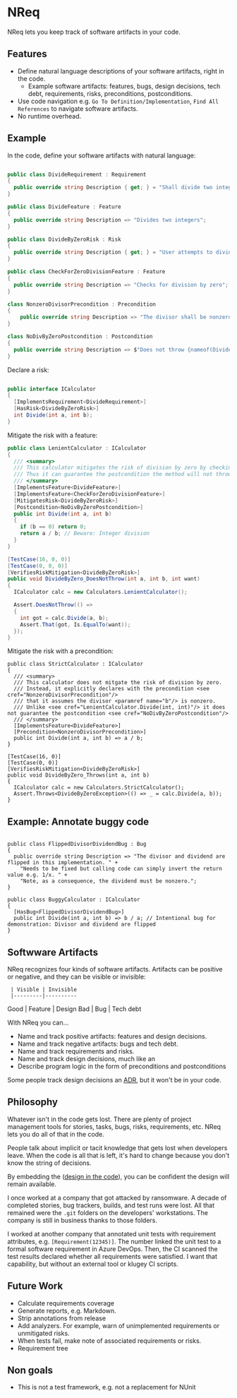 # NReq

NReq lets you keep track of software artifacts in your code. 

## Features

- Define natural language descriptions of your software artifacts, right in the code. 
  - Example software artifacts: features, bugs, design decisions, tech debt, requirements, risks, preconditions, postconditions.
- Use code navigation e.g. `Go To Definition/Implementation`, `Find All References` to navigate software artifacts.
- No runtime overhead. 

## Example

In the code, define your software artifacts with natural language:

```csharp

public class DivideRequirement : Requirement
{
  public override string Description { get; } = "Shall divide two integers";
}

public class DivideFeature : Feature
{
  public override string Description => "Divides two integers";
}

public class DivideByZeroRisk : Risk
{
  public override string Description { get; } = "User attempts to divide by zero";
}

public class CheckForZeroDivisionFeature : Feature
{
  public override string Description => "Checks for division by zero";
}

class NonzeroDivisorPrecondition : Precondition
{
    public override string Description => "The divisor shall be nonzero";
}

class NoDivByZeroPostcondition : Postcondition
{
  public override string Description => $"Does not throw {nameof(DivideByZeroException)}";
}

```

Declare a risk:

```csharp

public interface ICalculator
{
  [ImplementsRequirement<DivideRequirement>]
  [HasRisk<DivideByZeroRisk>] 
  int Divide(int a, int b);
}
```

Mitigate the risk with a feature:

```csharp
public class LenientCalculator : ICalculator
{
  /// <summary>
  /// This calculator mitigates the risk of division by zero by checking the divisor.
  /// Thus it can guarantee the postcondition the method will not throw <see cref="DivideByZeroException"/>
  /// </summary>
  [ImplementsFeature<DivideFeature>]
  [ImplementsFeature<CheckForZeroDivisionFeature>]
  [MitigatesRisk<DivideByZeroRisk>]
  [Postcondition<NoDivByZeroPostcondition>]
  public int Divide(int a, int b)
  {
    if (b == 0) return 0;
    return a / b; // Beware: Integer division
  }
}

[TestCase(16, 0, 0)]
[TestCase(0, 0, 0)]
[VerifiesRiskMitigation<DivideByZeroRisk>]
public void DivideByZero_DoesNotThrow(int a, int b, int want)
{
  ICalculator calc = new Calculators.LenientCalculator();

  Assert.DoesNotThrow(() =>
  {
    int got = calc.Divide(a, b);
    Assert.That(got, Is.EqualTo(want));
  });
}
```

Mitigate the risk with a precondition:

```
public class StrictCalculator : ICalculator
{
  /// <summary>
  /// This calculator does not mitgate the risk of division by zero.
  /// Instead, it explicitly declares with the precondition <see cref="NonzeroDivisorPrecondition"/> 
  /// that it assumes the divisor <paramref name="b"/> is nonzero.
  /// Unlike <see cref="LenientCalculator.Divide(int, int)"/> it does not guarantee the postcondition <see cref="NoDivByZeroPostcondition"/>
  /// </summary>
  [ImplementsFeature<DivideFeature>]
  [Precondition<NonzeroDivisorPrecondition>]
  public int Divide(int a, int b) => a / b;
}

[TestCase(16, 0)]
[TestCase(0, 0)]
[VerifiesRiskMitigation<DivideByZeroRisk>]
public void DivideByZero_Throws(int a, int b)
{
  ICalculator calc = new Calculators.StrictCalculator();
  Assert.Throws<DivideByZeroException>(() => _ = calc.Divide(a, b));
}

```

## Example: Annotate buggy code

```charp

public class FlippedDivisorDividendBug : Bug
{
  public override string Description => "The divisor and dividend are flipped in this implementation. " +
    "Needs to be fixed but calling code can simply invert the return value e.g. 1/x. " +
    "Note, as a consequence, the dividend must be nonzero.";
}

public class BuggyCalculator : ICalculator
{
  [HasBug<FlippedDivisorDividendBug>]
  public int Divide(int a, int b) => b / a; // Intentional bug for demonstration: Divisor and dividend are flipped
}

```

## Softwware Artifacts

NReq recognizes four kinds of software artifacts. Artifacts can be positive or negative, and they can be visible or invisible:

     | Visible | Invisible
     |---------|----------
Good | Feature | Design
Bad  |	Bug    | Tech debt

With NReq you can...

- Name and track positive artifacts: features and design decisions.
- Name and track negative artifacts: bugs and tech debt.
- Name and track requirements and risks.
- Name and track design decisions, much like an 
- Describe program logic in the form of preconditions and postconditions

Some people track design decisions an [ADR](https://adr.github.io/), but it won't be in your code.

## Philosophy

Whatever isn't in the code gets lost. There are plenty of project management tools for stories, tasks, bugs, risks, requirements, etc. NReq lets you do all of that in the code.

People talk about implicit or tacit knowledge that gets lost when developers leave. When the code is all that is left, it's hard to change because you don't know the string of decisions.

By embedding the ([design in the code](https://www.pathsensitive.com/2018/01/the-design-of-software-is-thing-apart.html)), you can be confident the design will remain available.

I once worked at a company that got attacked by ransomware. A decade of completed stories, bug trackers, builds, and test runs were lost. All that remained were the `.git` folders on the developers' workstations. The company is still in business thanks to those folders.

I worked at another company that annotated unit tests with requirement attributes, e.g. `[Requirement(12345)]`. The number linked the unit test to a formal software requirement in Azure DevOps. Then, the CI scanned the test results declared whether all requirements were satisfied. I want that capability, but without an external tool or klugey CI scripts. 

## Future Work

- Calculate requirements coverage
- Generate reports, e.g. Markdown.
- Strip annotations from release
- Add analyzers. For example, warn of unimplemented requirements or unmitigated risks.
- When tests fail, make note of associated requirements or risks.
- Requirement tree
 
## Non goals

- This is not a test framework, e.g. not a replacement for NUnit
